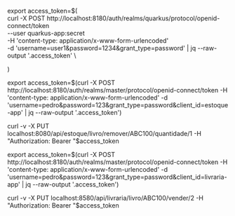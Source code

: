 

export access_token=$(\
    curl -X POST http://localhost:8180/auth/realms/quarkus/protocol/openid-connect/token \
    --user quarkus-app:secret \
    -H 'content-type: application/x-www-form-urlencoded' \
    -d 'username=user1&password=1234&grant_type=password' | jq --raw-output '.access_token' \

 )

export access_token=$(curl -X POST http://localhost:8180/auth/realms/master/protocol/openid-connect/token -H 'content-type: application/x-www-form-urlencoded' -d 'username=pedro&password=123&grant_type=password&client_id=estoque-app' | jq --raw-output '.access_token')

curl -v -X PUT localhost:8080/api/estoque/livro/remover/ABC100/quantidade/1 -H "Authorization: Bearer "$access_token

export access_token=$(curl -X POST http://localhost:8180/auth/realms/master/protocol/openid-connect/token -H 'content-type: application/x-www-form-urlencoded' -d 'username=pedro&password=123&grant_type=password&client_id=livraria-app' | jq --raw-output '.access_token')



curl -v -X PUT localhost:8580/api/livraria/livro/ABC100/vender/2 -H "Authorization: Bearer "$access_token
